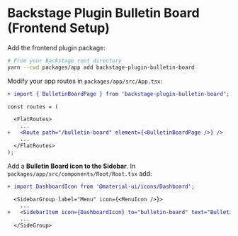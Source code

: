 # Backstage Plugin Bulletin Board (Frontend Setup)

Add the frontend plugin package:

```bash
# From your Backstage root directory
yarn --cwd packages/app add backstage-plugin-bulletin-board
```

Modify your app routes in `packages/app/src/App.tsx`:

```diff
+ import { BulletinBoardPage } from 'backstage-plugin-bulletin-board';

const routes = (

  <FlatRoutes>
    ...
+   <Route path="/bulletin-board" element={<BulletinBoardPage />} />
    ...
  </FlatRoutes>
);

```

Add a **Bulletin Board icon to the Sidebar**. In `packages/app/src/components/Root/Root.tsx` add:

```diff
+ import DashboardIcon from '@material-ui/icons/Dashboard';

  <SidebarGroup label="Menu" icon={<MenuIcon />}>
    ...
+   <SidebarItem icon={DashboardIcon} to="bulletin-board" text="Bulletin Board" />
    ...
  </SideGroup>
```
